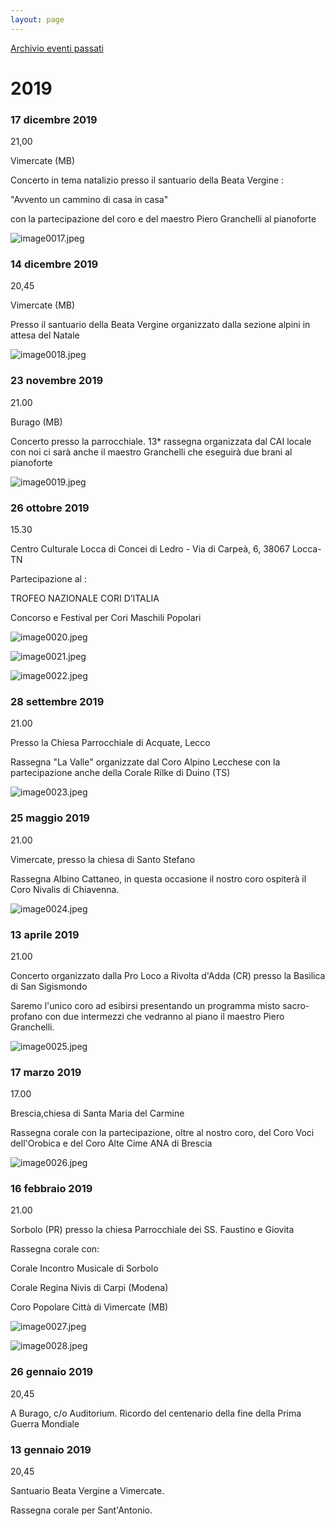 ```yaml
---
layout: page
---
```


[Archivio eventi passati](..)

# 2019

### 17 dicembre 2019

21,00

Vimercate (MB)

Concerto in tema natalizio presso il santuario della Beata Vergine :

"Avvento un cammino di casa in casa"

con la partecipazione del coro e del maestro Piero Granchelli al pianoforte

![image0017.jpeg](2019/image0017.jpeg)

### 14 dicembre 2019

20,45

Vimercate (MB)

Presso il santuario della Beata Vergine organizzato dalla sezione alpini in attesa del Natale

![image0018.jpeg](2019/image0018.jpeg)

### 23 novembre 2019

21.00

Burago (MB)

Concerto presso la parrocchiale. 13\* rassegna organizzata dal CAI locale con noi ci sarà anche il maestro Granchelli che eseguirà due brani al pianoforte

![image0019.jpeg](2019/image0019.jpeg)

### 26 ottobre 2019

15.30

Centro Culturale Locca di Concei di Ledro - Via di Carpeà, 6, 38067 Locca- TN

Partecipazione al :

TROFEO NAZIONALE CORI D’ITALIA

Concorso e Festival per Cori Maschili Popolari

![image0020.jpeg](2019/image0020.jpeg)

![image0021.jpeg](2019/image0021.jpeg)

![image0022.jpeg](2019/image0022.jpeg)

### 28 settembre 2019

21.00

Presso la Chiesa Parrocchiale di Acquate, Lecco

Rassegna "La Valle" organizzate dal Coro Alpino Lecchese con la partecipazione anche della Corale Rilke di Duino (TS)

![image0023.jpeg](2019/image0023.jpeg)

### 25 maggio 2019

21.00

Vimercate, presso la chiesa di Santo Stefano

Rassegna Albino Cattaneo, in questa occasione il nostro coro ospiterà il Coro Nivalis di Chiavenna.

![image0024.jpeg](2019/image0024.jpeg)

### 13 aprile 2019

21.00

Concerto organizzato dalla Pro Loco a Rivolta d'Adda (CR) presso la Basilica di San Sigismondo

Saremo l'unico coro ad esibirsi presentando un programma misto sacro-profano con due intermezzi che vedranno al piano il maestro Piero Granchelli.

![image0025.jpeg](2019/image0025.jpeg)

### 17 marzo 2019

17.00

Brescia,chiesa di Santa Maria del Carmine

Rassegna corale con la partecipazione, oltre al nostro coro, del Coro Voci dell'Orobica e del Coro Alte Cime ANA di Brescia

![image0026.jpeg](2019/image0026.jpeg)

### 16 febbraio 2019

21.00

Sorbolo (PR) presso la chiesa Parrocchiale dei SS. Faustino e Giovita

Rassegna corale con:

Corale Incontro Musicale di Sorbolo

Corale Regina Nivis di Carpi (Modena)

Coro Popolare Città di Vimercate (MB)

![image0027.jpeg](2019/image0027.jpeg)

![image0028.jpeg](2019/image0028.jpeg)

### 26 gennaio 2019

20,45

A Burago, c/o Auditorium. Ricordo del centenario della fine della Prima Guerra Mondiale

### 13 gennaio 2019

20,45

Santuario Beata Vergine a Vimercate.

Rassegna corale per Sant'Antonio.

